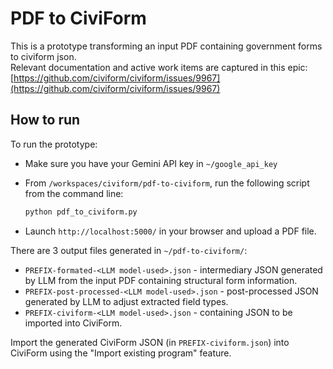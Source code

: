 # PDF to CiviForm

This is a prototype transforming an input PDF containing government forms to civiform json.  
Relevant documentation and active work items are captured in this epic: [https://github.com/civiform/civiform/issues/9967](https://github.com/civiform/civiform/issues/9967)

## How to run

To run the prototype:

* Make sure you have your Gemini API key in `~/google_api_key`
* From `/workspaces/civiform/pdf-to-civiform`, run the following script from the command line:

    ```bash
    python pdf_to_civiform.py
    ```

* Launch `http://localhost:5000/` in your browser and upload a PDF file.

There are 3 output files generated in `~/pdf-to-civiform/`:

* `PREFIX-formated-<LLM model-used>.json` - intermediary JSON generated by LLM from the input PDF containing structural form information.
* `PREFIX-post-processed-<LLM model-used>.json` - post-processed JSON generated by LLM to adjust extracted field types.
* `PREFIX-civiform-<LLM model-used>.json` - containing JSON to be imported into CiviForm.

Import the generated CiviForm JSON (in `PREFIX-civiform.json`) into CiviForm using the "Import existing program" feature.